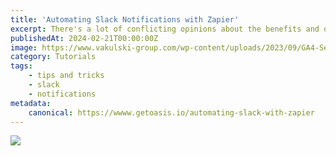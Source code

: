 ```yaml
---
title: 'Automating Slack Notifications with Zapier'
excerpt: There's a lot of conflicting opinions about the benefits and drawbacks of sGTM, so let's look at what you really get when switching to server-side tracking
publishedAt: 2024-02-21T00:00:00Z
image: https://www.vakulski-group.com/wp-content/uploads/2023/09/GA4-Server-Side-Featured-Image.webp
category: Tutorials
tags: 
    - tips and tricks
    - slack
    - notifications
metadata:
    canonical: https://wwww.getoasis.io/automating-slack-with-zapier
---
```


![](https://i0.wp.com/samuelschmitt.com/wp-content/uploads/2020/04/WP-Banner-Mulit-GA-ID.png?fit=2400%2C1200&ssl=1)
